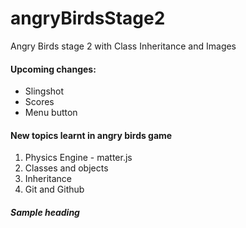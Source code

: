 # angryBirdsStage2
Angry Birds stage 2 with Class Inheritance and Images

#### Upcoming changes:
- Slingshot
- Scores
- Menu button

#### New topics learnt in angry birds game
1. Physics Engine - matter.js
2. Classes and objects
3. Inheritance
4. Git and Github

##### Sample heading
